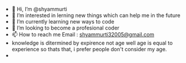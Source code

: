 - 👋 Hi, I’m @shyammurti
- 👀 I’m interested in lerning new things which can help me in the future 
- 🌱 I’m currently learning new ways to code 
- 💞️ I’m looking to become a profesional coder 
- 📫 How to reach me Email : shyammurti32005@gmail.com 
- knowledge is ditermined by expirence not age well age is equal to experience so thats that, i prefer people don't consider my age.
-  
